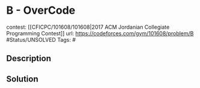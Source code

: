 # B - OverCode

contest: [[CFICPC/101608/101608|2017 ACM Jordanian Collegiate Programming Contest]]
url: https://codeforces.com/gym/101608/problem/B
#Status/UNSOLVED
Tags: #

## Description

## Solution

